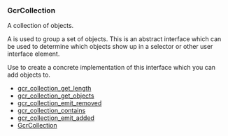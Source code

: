 ### GcrCollection

A collection of objects.

 A [](GcrCollection) is used to group a set of objects. This is an abstract
 interface which can be used to determine which objects show up in a selector
 or other user interface element.

 Use [](gcr_simple_collection_new) to create a concrete implementation of this
 interface which you can add objects to.

* [gcr_collection_get_length]()
* [gcr_collection_get_objects]()
* [gcr_collection_emit_removed]()
* [gcr_collection_contains]()
* [gcr_collection_emit_added]()
* [GcrCollection]()
